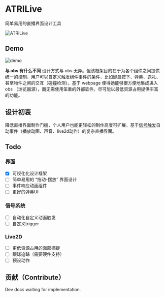 # ATRILive

简单易用的直播界面设计工具

![ATRILive](https://socialify.git.ci/SummonSteve/ATRILive/image?description=1&font=KoHo&forks=1&issues=1&language=1&name=1&owner=1&pattern=Plus&pulls=1&stargazers=1&theme=Light)

## Demo

![demo](/docs/src/demo.gif)

**与 obs 有什么不同**
设计方式与 obs 无异。但该框架目的在于为各个组件之间提供统一的控制，用户可以自定义触发组件事件的条件，比如键盘按下、弹幕、送礼、甚至物件之间的交互（碰撞检测）。基于 webpage 使得她能够很方便地集成进入 obs （浏览器源），而无需使用笨重的外部软件，尽可能以最低资源占用提供丰富的功能。

## 设计初衷

降低直播界面制作门槛，个人用户也能更轻松的制作高度可扩展，基于[信号触发](atri-core/ext-trigger/README.md)自动事件（播放动画、声音、live2d动作）的复杂直播界面。

## Todo

### 界面

- [x] 可视化化设计框架
- [ ] 简单易用的 “拖动-摆放” 界面设计
- [ ] 事件响应动画组件
- [ ] 更好的弹幕UI

### 信号系统

- [ ] 自动化自定义动画触发
- [ ] 自定义trigger

### Live2D

- [ ] 更低资源占用的面部捕捉
- [ ] 眼球追踪（需要硬件支持）
- [ ] 预设动作

## 贡献（Contribute）

Dev docs waiting for implementation.
